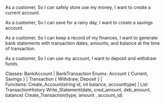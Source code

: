 As a customer,
So I can safely store use my money,
I want to create a current account.

As a customer,
So I can save for a rainy day,
I want to create a savings account.

As a customer,
So I can keep a record of my finances,
I want to generate bank statements with transaction dates, amounts, and balance at the time of transaction.

As a customer,
So I can use my account,
I want to deposit and withdraw funds.


Classes: BankAccount												|	BankTransaction
Enums:	Account { Current, Savings }								|	Transaction { Withdraw, Deposit } 
																	|	
Functions:  Create_Account(string id, int balance, accounttype)		|	List<Transaction> TransactionHistory
			Write_Statement(date, cred_amount, deb_amount, balance)		Create_Transaction(type, amount , account_id)	
